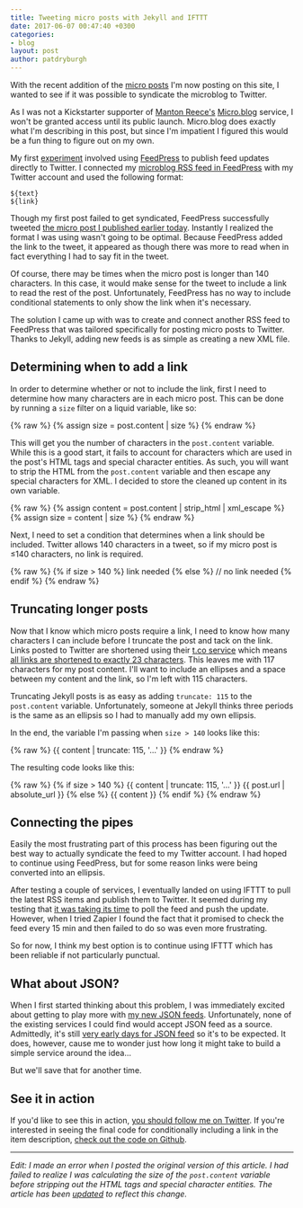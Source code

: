 ```yaml
---
title: Tweeting micro posts with Jekyll and IFTTT
date: 2017-06-07 00:47:40 +0300
categories:
- blog
layout: post
author: patdryburgh
---
```


With the recent addition of the [micro posts][mp] I'm now posting on this site, I wanted to see if it was possible to syndicate the microblog to Twitter.

As I was not a Kickstarter supporter of [Manton Reece's][mr] [Micro.blog][mb] service, I won't be granted access until its public launch. Micro.blog does exactly what I'm describing in this post, but since I'm impatient I figured this would be a fun thing to figure out on my own.

My first [experiment][ex] involved using [FeedPress][fp] to publish feed updates directly to Twitter. I connected my [microblog RSS feed in FeedPress][rf] with my Twitter account and used the following format:

    ${text}  
    ${link}

Though my first post failed to get syndicated, FeedPress successfully tweeted [the micro post I published earlier today][first]. Instantly I realized the format I was using wasn't going to be optimal. Because FeedPress added the link to the tweet, it appeared as though there was more to read when in fact everything I had to say fit in the tweet.

Of course, there may be times when the micro post is longer than 140 characters. In this case, it would make sense for the tweet to include a link to read the rest of the post. Unfortunately, FeedPress has no way to include conditional statements to only show the link when it's necessary.

The solution I came up with was to create and connect another RSS feed to FeedPress that was tailored specifically for posting micro posts to Twitter. Thanks to Jekyll, adding new feeds is as simple as creating a new XML file.

## Determining when to add a link

In order to determine whether or not to include the link, first I need to determine how many characters are in each micro post. This can be done by running a `size` filter on a liquid variable, like so:

{% raw %}
    {% assign size = post.content | size %}
{% endraw %}

This will get you the number of characters in the `post.content` variable. While this is a good start, it fails to account for characters which are used in the post's HTML tags and special character entities. As such, you will want to strip the HTML from the `post.content` variable and then escape any special characters for XML. I decided to store the cleaned up content in its own variable.

{% raw %}
    {% assign content = post.content | strip_html | xml_escape %}
    {% assign size = content | size %}
{% endraw %}

Next, I need to set a condition that determines when a link should be included. Twitter allows 140 characters in a tweet, so if my micro post is ≤140 characters, no link is required.

{% raw %}
    {% if size > 140 %}
        link needed
    {% else %}
        // no link needed
    {% endif %}
{% endraw %}

## Truncating longer posts

Now that I know which micro posts require a link, I need to know how many characters I can include before I truncate the post and tack on the link. Links posted to Twitter are shortened using their [t.co service][tco] which means [all links are shortened to exactly 23 characters][23]. This leaves me with 117 characters for my post content. I'll want to include an ellipses and a space between my content and the link, so I'm left with 115 characters.

Truncating Jekyll posts is as easy as adding `truncate: 115` to the `post.content` variable. Unfortunately, someone at Jekyll thinks three periods is the same as an ellipsis so I had to manually add my own ellipsis.

In the end, the variable I'm passing when `size > 140` looks like this:

{% raw %}
    {{ content | truncate: 115, '…' }}
{% endraw %}

The resulting code looks like this:

{% raw %}
    {% if size > 140 %}
      <description>
        {{ content | truncate: 115, '…' }}
        {{ post.url | absolute_url }}
      </description>
    {% else %}
      <description>
        {{ content }}
      </description>
    {% endif %}
{% endraw %}

## Connecting the pipes

Easily the most frustrating part of this process has been figuring out the best way to actually syndicate the feed to my Twitter account. I had hoped to continue using FeedPress, but for some reason links were being converted into an ellipsis.

After testing a couple of services, I eventually landed on using IFTTT to pull the latest RSS items and publish them to Twitter. It seemed during my testing that [it was taking its time][time] to poll the feed and push the update. However, when I tried Zapier I found the fact that it promised to check the feed every 15 min and then failed to do so was even more frustrating.

So for now, I think my best option is to continue using IFTTT which has been reliable if not particularly punctual.

## What about JSON?

When I first started thinking about this problem, I was immediately excited about getting to play more with [my new JSON feeds][feeds]. Unfortunately, none of the existing services I could find would accept JSON feed as a source. Admittedly, it's still [very early days for JSON feed][ed] so it's to be expected. It does, however, cause me to wonder just how long it might take to build a simple service around the idea…

But we'll save that for another time.

## See it in action

If you'd like to see this in action, [you should follow me on Twitter][tw]. If you're interested in seeing the final code for conditionally including a link in the item description, [check out the code on Github][gh].

***

_Edit: I made an error when I posted the original version of this article. I had failed to realize I was calculating the size of the `post.content` variable before stripping out the HTML tags and special character entities. The article has been [updated][up] to reflect this change._

[mp]: http://patdryburgh.com/micro/2017-06-01-20-35-06
[mr]: http://manton.org
[mb]: http://micro.blog
[ex]: http://patdryburgh.com/micro/2017-06-03-08-45-00
[fp]: http://feed.press
[rf]: http://feed.patdryburgh.com/micro
[tco]: https://support.twitter.com/articles/109623
[23]: https://support.twitter.com/articles/78124
[time]: http://patdryburgh.com/micro/2017-06-07-00-00-58
[feeds]: http://patdryburgh.com/subscribe/
[tw]: http://twitter.com/patdryburgh
[gh]: https://github.com/patdryburgh/patdryburgh.com/blob/master/feed/twitter.xml
[first]: http://patdryburgh.com/micro/2017-06-06-11-55-26
[ed]: https://jsonfeed.org/2017/05/17/announcing_json_feed
[up]: #determining-when-to-add-a-link